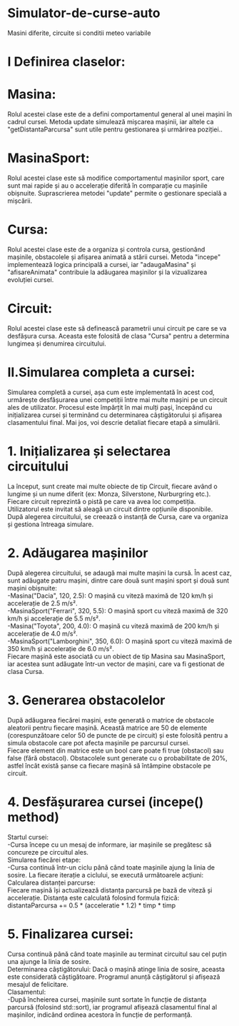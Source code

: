 # Simulator-de-curse-auto
Masini diferite, circuite si conditii meteo variabile
# I Definirea claselor:

# Masina:
 Rolul acestei clase este de a defini comportamentul general al unei mașini în cadrul cursei. Metoda update simulează mișcarea mașinii, iar altele ca "getDistantaParcursa" sunt utile pentru gestionarea și urmărirea poziției..<br/>
# MasinaSport:
Rolul acestei clase este să modifice comportamentul mașinilor sport, care sunt mai rapide și au o accelerație diferită în comparație cu mașinile obișnuite. Suprascrierea metodei "update" permite o gestionare specială a mișcării.<br/>
# Cursa: 
Rolul acestei clase este de a organiza și controla cursa, gestionând mașinile, obstacolele și afișarea animată a stării cursei. Metoda "incepe" implementează logica principală a cursei, iar "adaugaMasina" și "afisareAnimata" contribuie la adăugarea mașinilor și la vizualizarea evoluției cursei.<br/>
# Circuit: 
Rolul acestei clase este să definească parametrii unui circuit pe care se va desfășura cursa. Aceasta este folosită de clasa "Cursa" pentru a determina lungimea și denumirea circuitului.
# II.Simularea completa a cursei:

Simularea completă a cursei, așa cum este implementată în acest cod, urmărește desfășurarea unei competiții între mai multe mașini pe un circuit ales de utilizator. Procesul este împărțit în mai mulți pași, începând cu inițializarea cursei și terminând cu determinarea câștigătorului și afișarea clasamentului final. Mai jos, voi descrie detaliat fiecare etapă a simulării.<br/>

# 1. Inițializarea și selectarea circuitului

La început, sunt create mai multe obiecte de tip Circuit, fiecare având o lungime și un nume diferit (ex: Monza, Silverstone, Nurburgring etc.). Fiecare circuit reprezintă o pistă pe care va avea loc competiția.<br/>
Utilizatorul este invitat să aleagă un circuit dintre opțiunile disponibile.<br/>
După alegerea circuitului, se creează o instanță de Cursa, care va organiza și gestiona întreaga simulare.<br/>

# 2. Adăugarea mașinilor

După alegerea circuitului, se adaugă mai multe mașini la cursă. În acest caz, sunt adăugate patru mașini, dintre care două sunt mașini sport și două sunt mașini obișnuite:<br/>
-Masina("Dacia", 120, 2.5): O mașină cu viteză maximă de 120 km/h și accelerație de 2.5 m/s².<br/>
-MasinaSport("Ferrari", 320, 5.5): O mașină sport cu viteză maximă de 320 km/h și accelerație de 5.5 m/s².<br/>
-Masina("Toyota", 200, 4.0): O mașină cu viteză maximă de 200 km/h și accelerație de 4.0 m/s².<br/>
-MasinaSport("Lamborghini", 350, 6.0): O mașină sport cu viteză maximă de 350 km/h și accelerație de 6.0 m/s².<br/>
Fiecare mașină este asociată cu un obiect de tip Masina sau MasinaSport, iar acestea sunt adăugate într-un vector de mașini, care va fi gestionat de clasa Cursa.<br/>

# 3. Generarea obstacolelor

După adăugarea fiecărei mașini, este generată o matrice de obstacole aleatorii pentru fiecare mașină. Această matrice are 50 de elemente (corespunzătoare celor 50 de puncte de pe circuit) și este folosită pentru a simula obstacole care pot afecta mașinile pe parcursul cursei.<br/>
Fiecare element din matrice este un bool care poate fi true (obstacol) sau false (fără obstacol). Obstacolele sunt generate cu o probabilitate de 20%, astfel încât există șanse ca fiecare mașină să întâmpine obstacole pe circuit.<br/>

# 4. Desfășurarea cursei (incepe() method)

Startul cursei:<br/>
-Cursa începe cu un mesaj de informare, iar mașinile se pregătesc să concureze pe circuitul ales.<br/>
Simularea fiecărei etape:<br/>
-Cursa continuă într-un ciclu până când toate mașinile ajung la linia de sosire. La fiecare iterație a ciclului, se execută următoarele acțiuni:<br/>
Calcularea distanței parcurse:<br/>
Fiecare mașină își actualizează distanța parcursă pe bază de viteză și accelerație. Distanța este calculată folosind formula fizică:<br/>
distantaParcursa += 0.5 * (acceleratie * 1.2) * timp * timp<br/>

# 5. Finalizarea cursei:

Cursa continuă până când toate mașinile au terminat circuitul sau cel puțin una ajunge la linia de sosire.<br/>
Determinarea câștigătorului: Dacă o mașină atinge linia de sosire, aceasta este considerată câștigătoare. Programul anunță câștigătorul și afișează mesajul de felicitare.<br/>
Clasamentul:<br/>
-După încheierea cursei, mașinile sunt sortate în funcție de distanța parcursă (folosind std::sort), iar programul afișează clasamentul final al mașinilor, indicând ordinea acestora în funcție de performanță.
